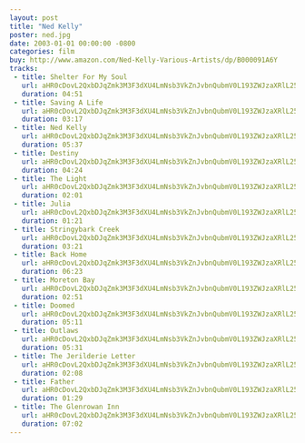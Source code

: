 ```yaml
---
layout: post
title: "Ned Kelly"
poster: ned.jpg
date: 2003-01-01 00:00:00 -0800
categories: film
buy: http://www.amazon.com/Ned-Kelly-Various-Artists/dp/B000091A6Y
tracks:
 - title: Shelter For My Soul
   url: aHR0cDovL2QxbDJqZmk3M3F3dXU4LmNsb3VkZnJvbnQubmV0L193ZWJzaXRlL25lZC8wMSBTaGVsdGVyIEZvciBNeSBTb3VsLm1wMw==
   duration: 04:51
 - title: Saving A Life
   url: aHR0cDovL2QxbDJqZmk3M3F3dXU4LmNsb3VkZnJvbnQubmV0L193ZWJzaXRlL25lZC8wMiBTYXZpbmcgQSBMaWZlLm1wMw==
   duration: 03:17
 - title: Ned Kelly
   url: aHR0cDovL2QxbDJqZmk3M3F3dXU4LmNsb3VkZnJvbnQubmV0L193ZWJzaXRlL25lZC8wMyBOZWQgS2VsbHkubXAz
   duration: 05:37
 - title: Destiny
   url: aHR0cDovL2QxbDJqZmk3M3F3dXU4LmNsb3VkZnJvbnQubmV0L193ZWJzaXRlL25lZC8wNCBEZXN0aW55Lm1wMw==
   duration: 04:24
 - title: The Light
   url: aHR0cDovL2QxbDJqZmk3M3F3dXU4LmNsb3VkZnJvbnQubmV0L193ZWJzaXRlL25lZC8wNSBUaGUgTGlnaHQubXAz
   duration: 02:01
 - title: Julia
   url: aHR0cDovL2QxbDJqZmk3M3F3dXU4LmNsb3VkZnJvbnQubmV0L193ZWJzaXRlL25lZC8wNiBKdWxpYS5tcDM=
   duration: 01:21
 - title: Stringybark Creek
   url: aHR0cDovL2QxbDJqZmk3M3F3dXU4LmNsb3VkZnJvbnQubmV0L193ZWJzaXRlL25lZC8wNyBTdHJpbmd5YmFyayBDcmVlay5tcDM=
   duration: 03:21
 - title: Back Home
   url: aHR0cDovL2QxbDJqZmk3M3F3dXU4LmNsb3VkZnJvbnQubmV0L193ZWJzaXRlL25lZC8wOCBCYWNrIEhvbWUubXAz
   duration: 06:23
 - title: Moreton Bay
   url: aHR0cDovL2QxbDJqZmk3M3F3dXU4LmNsb3VkZnJvbnQubmV0L193ZWJzaXRlL25lZC8wOSBNb3JldG9uIEJheS5tcDM=
   duration: 02:51
 - title: Doomed
   url: aHR0cDovL2QxbDJqZmk3M3F3dXU4LmNsb3VkZnJvbnQubmV0L193ZWJzaXRlL25lZC8xMCBEb29tZWQubXAz
   duration: 05:11
 - title: Outlaws
   url: aHR0cDovL2QxbDJqZmk3M3F3dXU4LmNsb3VkZnJvbnQubmV0L193ZWJzaXRlL25lZC8xMSBPdXRsYXdzLm1wMw==
   duration: 05:31
 - title: The Jerilderie Letter
   url: aHR0cDovL2QxbDJqZmk3M3F3dXU4LmNsb3VkZnJvbnQubmV0L193ZWJzaXRlL25lZC8xMiBUaGUgSmVyaWxkZXJpZSBMZXR0ZXIubXAz
   duration: 02:08
 - title: Father
   url: aHR0cDovL2QxbDJqZmk3M3F3dXU4LmNsb3VkZnJvbnQubmV0L193ZWJzaXRlL25lZC8xMyBGYXRoZXIubXAz
   duration: 01:29
 - title: The Glenrowan Inn
   url: aHR0cDovL2QxbDJqZmk3M3F3dXU4LmNsb3VkZnJvbnQubmV0L193ZWJzaXRlL25lZC8xNCBUaGUgR2xlbnJvd2FuIElubi5tcDM=
   duration: 07:02
---
```


